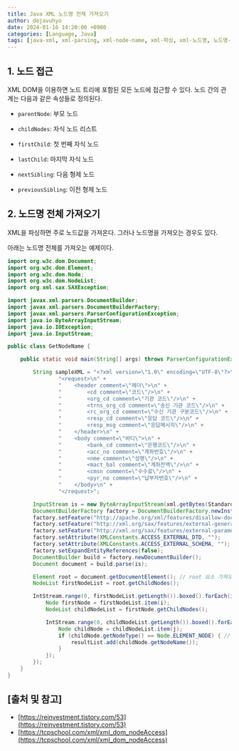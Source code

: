 ```yaml
---
title: Java XML 노드명 전체 가져오기
author: dejavuhyo
date: 2024-01-16 14:20:00 +0900
categories: [Language, Java]
tags: [java-xml, xml-parsing, xml-node-name, xml-파싱, xml-노드명, 노드명-가져오기]
---
```


## 1. 노드 접근
XML DOM을 이용하면 노드 트리에 포함된 모든 노드에 접근할 수 있다. 노드 간의 관계는 다음과 같은 속성들로 정의된다.

* `parentNode`: 부모 노드

* `childNodes`: 자식 노드 리스트

* `firstChild`: 첫 번째 자식 노드

* `lastChild`: 마지막 자식 노드

* `nextSibling`: 다음 형제 노드

* `previousSibling`: 이전 형제 노드

## 2. 노드명 전체 가져오기
XML을 파싱하면 주로 노드값을 가져온다. 그러나 노드명을 가져오는 경우도 있다.

아래는 노드명 전체를 가져오는 예제이다.

```java
import org.w3c.dom.Document;
import org.w3c.dom.Element;
import org.w3c.dom.Node;
import org.w3c.dom.NodeList;
import org.xml.sax.SAXException;

import javax.xml.parsers.DocumentBuilder;
import javax.xml.parsers.DocumentBuilderFactory;
import javax.xml.parsers.ParserConfigurationException;
import java.io.ByteArrayInputStream;
import java.io.IOException;
import java.io.InputStream;

public class GetNodeName {

    public static void main(String[] args) throws ParserConfigurationException, IOException, SAXException {

        String sampleXML = "<?xml version=\"1.0\" encoding=\"UTF-8\"?>\n" +
                "<request>\n" +
                "    <header comment=\"헤더\">\n" +
                "        <cd comment=\"코드\"/>\n" +
                "        <org_cd comment=\"기관 코드\"/>\n" +
                "        <trns_org_cd comment=\"송신 기관 코드\"/>\n" +
                "        <rc_org_cd comment=\"수신 기관 구분코드\"/>\n" +
                "        <resp_cd comment=\"응답 코드\"/>\n" +
                "        <resp_msg comment=\"응답메시지\"/>\n" +
                "    </header>\n" +
                "    <body comment=\"바디\">\n" +
                "        <bank_cd comment=\"은행코드\"/>\n" +
                "        <acc_no comment=\"계좌번호\"/>\n" +
                "        <nme comment=\"성명\"/>\n" +
                "        <mact_bal comment=\"계좌잔액\"/>\n" +
                "        <cmsn comment=\"수수료\"/>\n" +
                "        <pyr_no comment=\"납부자번호\"/>\n" +
                "    </body>\n" +
                "</request>";

        InputStream is = new ByteArrayInputStream(xml.getBytes(StandardCharsets.UTF_8));
        DocumentBuilderFactory factory = DocumentBuilderFactory.newInstance();
        factory.setFeature("http://apache.org/xml/features/disallow-doctype-decl", true);
        factory.setFeature("http://xml.org/sax/features/external-general-entities", false);
        factory.setFeature("http://xml.org/sax/features/external-parameter-entities", false);
        factory.setAttribute(XMLConstants.ACCESS_EXTERNAL_DTD, "");
        factory.setAttribute(XMLConstants.ACCESS_EXTERNAL_SCHEMA, "");
        factory.setExpandEntityReferences(false);
        DocumentBuilder build = factory.newDocumentBuilder();
        Document document = build.parse(is);

        Element root = document.getDocumentElement(); // root 요소 가져오기
        NodeList firstNodeList = root.getChildNodes();

        IntStream.range(0, firstNodeList.getLength()).boxed().forEach(i -> {
            Node firstNode = firstNodeList.item(i);
            NodeList childNodeList = firstNode.getChildNodes();

            IntStream.range(0, childNodeList.getLength()).boxed().forEach(j -> {
                Node childNode = childNodeList.item(j);
                if (childNode.getNodeType() == Node.ELEMENT_NODE) { // 노드의 타입이 Element일 경우(공백이 아닌 경우)
                    resultList.add(childNode.getNodeName());
                }
            });
        });
    }
}
```

## [출처 및 참고]
* [https://reinvestment.tistory.com/53](https://reinvestment.tistory.com/53)
* [https://tcpschool.com/xml/xml_dom_nodeAccess](https://tcpschool.com/xml/xml_dom_nodeAccess)

